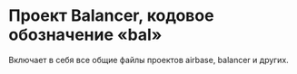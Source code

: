 Проект Balancer, кодовое обозначение «bal»
==========================================

Включает в себя все общие файлы проектов airbase, balancer и других.
